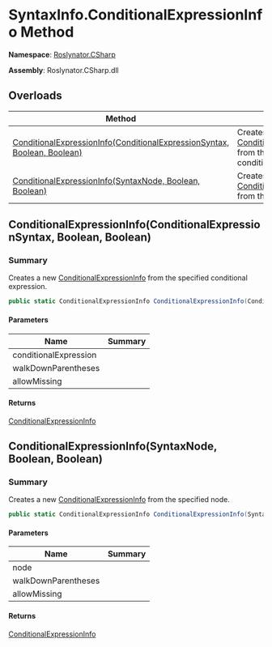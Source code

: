 # SyntaxInfo\.ConditionalExpressionInfo Method

**Namespace**: [Roslynator.CSharp](../../README.md)

**Assembly**: Roslynator\.CSharp\.dll

## Overloads

| Method | Summary |
| ------ | ------- |
| [ConditionalExpressionInfo(ConditionalExpressionSyntax, Boolean, Boolean)](#Roslynator_CSharp_SyntaxInfo_ConditionalExpressionInfo_Microsoft_CodeAnalysis_CSharp_Syntax_ConditionalExpressionSyntax_System_Boolean_System_Boolean_) | Creates a new [ConditionalExpressionInfo](../../Syntax/ConditionalExpressionInfo/README.md) from the specified conditional expression\. |
| [ConditionalExpressionInfo(SyntaxNode, Boolean, Boolean)](#Roslynator_CSharp_SyntaxInfo_ConditionalExpressionInfo_Microsoft_CodeAnalysis_SyntaxNode_System_Boolean_System_Boolean_) | Creates a new [ConditionalExpressionInfo](../../Syntax/ConditionalExpressionInfo/README.md) from the specified node\. |

## ConditionalExpressionInfo\(ConditionalExpressionSyntax, Boolean, Boolean\)<a name="Roslynator_CSharp_SyntaxInfo_ConditionalExpressionInfo_Microsoft_CodeAnalysis_SyntaxNode_System_Boolean_System_Boolean_"></a>

### Summary

Creates a new [ConditionalExpressionInfo](../../Syntax/ConditionalExpressionInfo/README.md) from the specified conditional expression\.

```csharp
public static ConditionalExpressionInfo ConditionalExpressionInfo(ConditionalExpressionSyntax conditionalExpression, bool walkDownParentheses = true, bool allowMissing = false)
```

#### Parameters

| Name | Summary |
| ---- | ------- |
| conditionalExpression | |
| walkDownParentheses | |
| allowMissing | |

#### Returns

[ConditionalExpressionInfo](../../Syntax/ConditionalExpressionInfo/README.md)

## ConditionalExpressionInfo\(SyntaxNode, Boolean, Boolean\)<a name="Roslynator_CSharp_SyntaxInfo_ConditionalExpressionInfo_Microsoft_CodeAnalysis_SyntaxNode_System_Boolean_System_Boolean_"></a>

### Summary

Creates a new [ConditionalExpressionInfo](../../Syntax/ConditionalExpressionInfo/README.md) from the specified node\.

```csharp
public static ConditionalExpressionInfo ConditionalExpressionInfo(SyntaxNode node, bool walkDownParentheses = true, bool allowMissing = false)
```

#### Parameters

| Name | Summary |
| ---- | ------- |
| node | |
| walkDownParentheses | |
| allowMissing | |

#### Returns

[ConditionalExpressionInfo](../../Syntax/ConditionalExpressionInfo/README.md)


